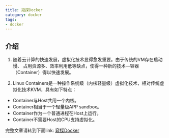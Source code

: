 ```yaml
---
title: 窥探Docker
category: docker
tags:
- docker
---
```


## 介绍

1. 随着云计算的快速发展，虚拟化技术显得愈发重要。由于传统的VM存在启动慢、
   占用资源多、效率利用低等缺点，使得一种新的技术—容器（Container）得以快速发展。

2. Linux Containers是一种操作系统级（内核轻量级）虚拟化技术，相对传统虚拟化技术KVM，具有如下特点：
 * Container与Host共用一个内核。
 * Container相当于一个轻量级APP sandbox。
 * Container作为一个普通进程在Host上运行。
 * Container不需要Host的CPU支持虚拟化。

<!--more-->

完整文章请转到下面link:
[窥探Docker](https://pan.baidu.com/s/1dFKe4X7)
